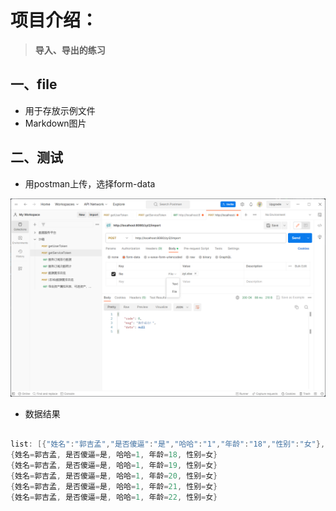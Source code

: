  # 项目介绍：
> **导入、导出的练习**

## 一、file
- 用于存放示例文件
- Markdown图片

## 二、测试
- 用postman上传，选择form-data

![My Image](./file/png/postmanTest.png)

- 数据结果

```java

list: [{"姓名":"郭吉孟","是否傻逼":"是","哈哈":"1","年龄":"18","性别":"女"},{"姓名":"郭吉孟","是否傻逼":"是","哈哈":"1","年龄":"19","性别":"女"},{"姓名":"郭吉孟","是否傻逼":"是","哈哈":"1","年龄":"20","性别":"女"},{"姓名":"郭吉孟","是否傻逼":"是","哈哈":"1","年龄":"21","性别":"女"},{"姓名":"郭吉孟","是否傻逼":"是","哈哈":"1","年龄":"22","性别":"女"}]
{姓名=郭吉孟, 是否傻逼=是, 哈哈=1, 年龄=18, 性别=女}
{姓名=郭吉孟, 是否傻逼=是, 哈哈=1, 年龄=19, 性别=女}
{姓名=郭吉孟, 是否傻逼=是, 哈哈=1, 年龄=20, 性别=女}
{姓名=郭吉孟, 是否傻逼=是, 哈哈=1, 年龄=21, 性别=女}
{姓名=郭吉孟, 是否傻逼=是, 哈哈=1, 年龄=22, 性别=女}

```

